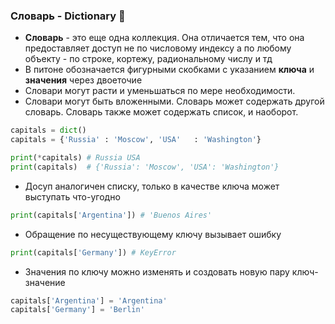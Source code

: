 ### Словарь - Dictionary :open_book:

* __Словарь__ - это еще одна коллекция. Она отличается тем, что она предоставляет доступ не по числовому индексу а по любому объекту - по строке, кортежу, радиональному числу и тд
* В питоне обозначается фигурными скобками c указанием __ключа__ и __значения__ через двоеточие
* Словари могут расти и уменьшаться по мере необходимости.
* Словари могут быть вложенными. Словарь может содержать другой словарь. Словарь также может содержать список, и наоборот.

```python
capitals = dict()
capitals = {'Russia' : 'Moscow', 'USA'   : 'Washington'}

print(*capitals) # Russia USA
print(capitals)  # {'Russia': 'Moscow', 'USA': 'Washington'}
```
* Досуп аналогичен списку, только в качестве ключа может выступать что-угодно

```python
print(capitals['Argentina']) # 'Buenos Aires'
```
* Обращение по несуществующему ключу вызывает ошибку

```python
print(capitals['Germany']) # KeyError
```

* Значения по ключу можно изменять и создовать новую пару ключ-значение
```python
capitals['Argentina'] = 'Argentina'
capitals['Germany'] = 'Berlin'
```
